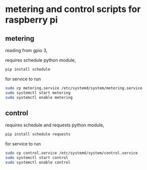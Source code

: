 # metering and control scripts for raspberry pi

## metering
reading from gpio 3,

requires schedule python module, 
```bash
pip install schedule
```

for service to run 
```bash
sudo cp metering.service /etc/systemd/system/metering.service
sudo systemctl start metering
sudo systemctl enable metering
```

## control

requires schedule and requests python module,
```bash
pip install schedule requests
```

for service to run
```bash
sudo cp control.service /etc/systemd/system/control.service
sudo systemctl start control
sudo systemctl enable control
```

